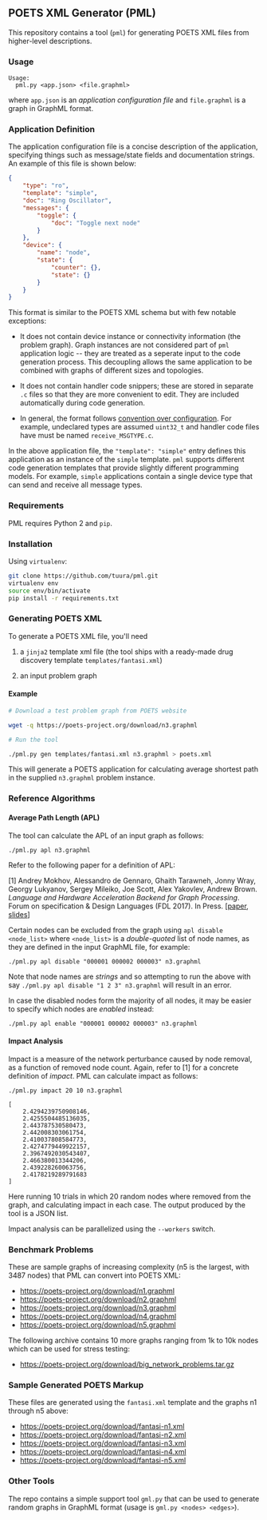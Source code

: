 ## POETS XML Generator (PML)

This repository contains a tool (`pml`) for generating POETS XML files from
higher-level descriptions.

### Usage

```
Usage:
  pml.py <app.json> <file.graphml>
```

where `app.json` is an _application configuration file_ and `file.graphml` is
a graph in GraphML format.

### Application Definition

The application configuration file is a concise description of the
application, specifying things such as message/state fields and documentation
strings. An example of this file is shown below:


```json
{
    "type": "ro",
    "template": "simple",
    "doc": "Ring Oscillator",
    "messages": {
        "toggle": {
            "doc": "Toggle next node"
        }
    },
    "device": {
        "name": "node",
        "state": {
            "counter": {},
            "state": {}
        }
    }
}
```

This format is similar to the POETS XML schema but with few notable
exceptions:

- It does not contain device instance or connectivity information (the problem
graph). Graph instances are not considered part of `pml` application logic --
they are treated as a seperate input to the code generation process. This
decoupling allows the same application to be combined with graphs of different
sizes and topologies.

- It does not contain handler code snippers; these are stored in separate `.c`
files so that they are more convenient to edit. They are included
automatically during code generation.

- In general, the format follows [convention over
configuration](https://en.m.wikipedia.org/wiki/Convention_over_configuration).
For example, undeclared types are assumed `uint32_t` and handler code files
have must be named `receive_MSGTYPE.c`.

In the above application file, the `"template": "simple"` entry defines this
application as an instance of the `simple` template. `pml` supports different
code generation templates that provide slightly different programming models.
For example, `simple` applications contain a single device type that can send
and receive all message types.

### Requirements

PML requires Python 2 and `pip`.

### Installation

Using `virtualenv`:

```bash
git clone https://github.com/tuura/pml.git
virtualenv env
source env/bin/activate
pip install -r requirements.txt
```

### Generating POETS XML

To generate a POETS XML file, you'll need

1. a `jinja2` template xml file (the tool ships with a ready-made drug
discovery template `templates/fantasi.xml`)

2. an input problem graph

#### Example

```bash
# Download a test problem graph from POETS website

wget -q https://poets-project.org/download/n3.graphml

# Run the tool

./pml.py gen templates/fantasi.xml n3.graphml > poets.xml
```

This will generate a POETS application for calculating average shortest path
in the supplied `n3.graphml` problem instance.

### Reference Algorithms

#### Average Path Length (APL)

The tool can calculate the APL of an input graph as follows:

```
./pml.py apl n3.graphml
```

Refer to the following paper for a definition of APL:

[1] Andrey Mokhov, Alessandro de Gennaro, Ghaith Tarawneh, Jonny Wray, Georgy Lukyanov, Sergey Mileiko, Joe Scott, Alex Yakovlev, Andrew Brown. _Language and Hardware Acceleration Backend for Graph Processing_. Forum on specification & Design Languages (FDL 2017). In Press.
[[paper](https://github.com/tuura/papers/blob/master/fdl-2017/graphs-on-fpga.pdf),
[slides](https://github.com/tuura/papers/blob/master/fdl-2017/graphs-on-fpga-slides.pdf)]

Certain nodes can be excluded from the graph using `apl disable <node_list>` where `<node_list>` is a *double-quoted* list of node names, as they are defined in the input GraphML file, for example:

```
./pml.py apl disable "000001 000002 000003" n3.graphml
```

Note that node names are *strings* and so attempting to run the above with say `./pml.py apl disable "1 2 3" n3.graphml` will result in an error.

In case the disabled nodes form the majority of all nodes, it may be easier to
specify which nodes are _enabled_ instead:

```
./pml.py apl enable "000001 000002 000003" n3.graphml
```

#### Impact Analysis

Impact is a measure of the network perturbance caused by node removal, as a
function of removed node count. Again, refer to [1] for a concrete definition
of _impact_. PML can calculate impact as follows:

```
./pml.py impact 20 10 n3.graphml

[
    2.4294239750908146,
    2.4255504485136035,
    2.443787530580473,
    2.442008303061754,
    2.410037808584773,
    2.4274779449922157,
    2.3967492030543407,
    2.466380013344206,
    2.439228260063756,
    2.4178219289791683
]
```

Here running 10 trials in which 20 random nodes where removed from the graph,
and calculating impact in each case. The output produced by the tool is a JSON list.

Impact analysis can be parallelized using the `--workers` switch.

### Benchmark Problems

These are sample graphs of increasing complexity (n5 is the largest, with 3487
nodes) that PML can convert into POETS XML:

* https://poets-project.org/download/n1.graphml
* https://poets-project.org/download/n2.graphml
* https://poets-project.org/download/n3.graphml
* https://poets-project.org/download/n4.graphml
* https://poets-project.org/download/n5.graphml

The following archive contains 10 more graphs ranging from 1k to 10k nodes
which can be used for stress testing:

* https://poets-project.org/download/big_network_problems.tar.gz

### Sample Generated POETS Markup

These files are generated using the `fantasi.xml` template and the graphs n1
through n5 above:

* https://poets-project.org/download/fantasi-n1.xml
* https://poets-project.org/download/fantasi-n2.xml
* https://poets-project.org/download/fantasi-n3.xml
* https://poets-project.org/download/fantasi-n4.xml
* https://poets-project.org/download/fantasi-n5.xml

### Other Tools

The repo contains a simple support tool `gml.py` that can be used to generate
random graphs in GraphML format (usage is `gml.py <nodes> <edges>`).
